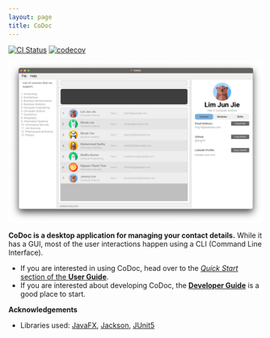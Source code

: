 ```yaml
---
layout: page
title: CoDoc
---
```


[![CI Status](https://github.com/AY2223S2-CS2103T-F12-2/tp/workflows/Java%20CI/badge.svg)](https://github.com/AY2223S2-CS2103T-F12-2/tp/actions)
[![codecov](https://codecov.io/gh/AY2223S2-CS2103T-F12-2/tp/branch/master/graph/badge.svg)](https://codecov.io/gh/AY2223S2-CS2103T-F12-2/tp)

![Ui](images/Ui.png)

**CoDoc is a desktop application for managing your contact details.** While it has a GUI, most of the user interactions happen using a CLI (Command Line Interface).

* If you are interested in using CoDoc, head over to the [_Quick Start_ section of the **User Guide**](UserGuide.html#quick-start).
* If you are interested about developing CoDoc, the [**Developer Guide**](DeveloperGuide.html) is a good place to start.


**Acknowledgements**

* Libraries used: [JavaFX](https://openjfx.io/), [Jackson](https://github.com/FasterXML/jackson), [JUnit5](https://github.com/junit-team/junit5)

